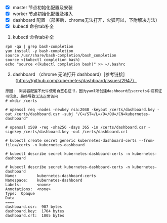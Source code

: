 - [x] master 节点初始化配置及安装
- [x] worker 节点初始化配置及接入
- [x] dashboard 配置 （部署后，chrome无法打开，火狐可以，下附解决方法）
- [x] kubectl 命令tab补全

1. kubectl 命令tab补全
```
rpm -qa | grep bash-completion
yum install -y bash-completion
source /usr/share/bash-completion/bash_completion
source <(kubectl completion bash)
echo "source <(kubectl completion bash)" >> ~/.bashrc
```
2. dashboard （chrome 无法打开 dashboard）[参考链接]（https://github.com/kubernetes/dashboard/issues/2947）
```
原因： 浏览器配置不允许使用自签名证书，因为yaml所创建dashboard的secrets中没有证书信息，最终导致无法正常访问
# mkdir /certs

# openssl req -nodes -newkey rsa:2048 -keyout /certs/dashboard.key -out /certs/dashboard.csr -subj "/C=/ST=/L=/O=/OU=/CN=kubernetes-dashboard"

# openssl x509 -req -sha256 -days 365 -in /certs/dashboard.csr -signkey /certs/dashboard.key -out /certs/dashboard.crt

# kubectl create secret generic kubernetes-dashboard-certs --from-file=/certs -n kubernetes-dashboard

# kubectl describe secret kubernetes-dashboard-certs -n kubernetes-dashboard

# kubectl describe secret kubernetes-dashboard-certs -n kubernetes-dashboard                                         
Name:         kubernetes-dashboard-certs
Namespace:    kubernetes-dashboard
Labels:       <none>
Annotations:  <none>
Type:  Opaque
Data
====
dashboard.csr:  907 bytes
dashboard.key:  1704 bytes
dashboard.crt:  1005 bytes
```
